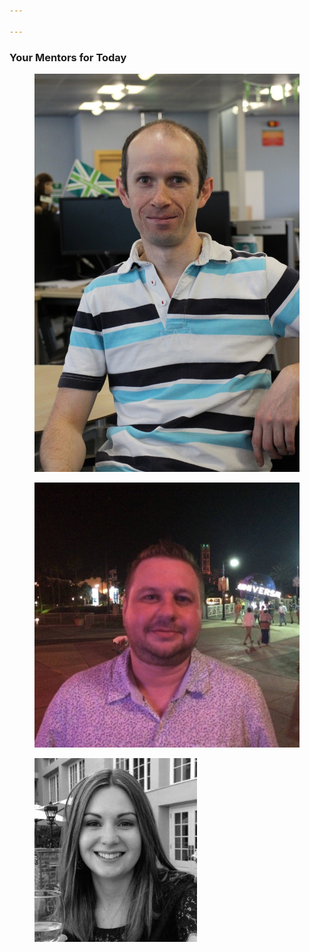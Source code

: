 ```yaml
---

---
```


### Your Mentors for Today

<figure class="browser">
  <img alt="James" src="../assets/images/mentor-js.jpg">
</figure>

<figure class="browser">
  <img alt="Darren" src="./assets/images/mentor-dt.jpg">
</figure>

<figure class="browser">
  <img alt="Lauren" src="./assets/images/mentor-lw.jpg">
</figure>
